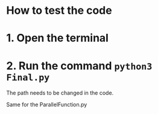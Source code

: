 # How to test the code
# 1. Open the terminal
# 2. Run the command `python3 Final.py`
The path needs to be changed in the code.

Same for the ParallelFunction.py